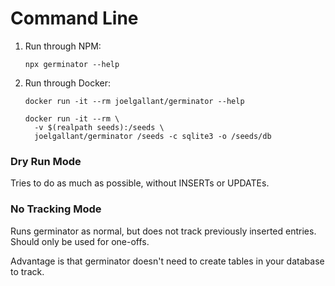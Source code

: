 # Command Line

1.  Run through NPM:

        npx germinator --help

2.  Run through Docker:

        docker run -it --rm joelgallant/germinator --help

        docker run -it --rm \
          -v $(realpath seeds):/seeds \
          joelgallant/germinator /seeds -c sqlite3 -o /seeds/db

### Dry Run Mode

Tries to do as much as possible, without INSERTs or UPDATEs.

### No Tracking Mode

Runs germinator as normal, but does not track previously inserted entries. Should
only be used for one-offs.

Advantage is that germinator doesn't need to create tables in your database to track.
